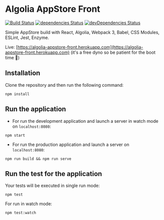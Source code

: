 # Algolia AppStore Front

[![Build Status](https://travis-ci.org/samouss/algolia-appstore-front.svg?branch=master)](https://travis-ci.org/samouss/algolia-appstore-front) [![dependencies Status](https://david-dm.org/samouss/algolia-appstore-front/status.svg)](https://david-dm.org/samouss/algolia-appstore-front) [![devDependencies Status](https://david-dm.org/samouss/algolia-appstore-front/dev-status.svg)](https://david-dm.org/samouss/algolia-appstore-front?type=dev)

Simple AppStore build with React, Algolia, Webpack 3, Babel, CSS Modules, ESLint, Jest, Enzyme.

Live: [https://algolia-appstore-front.herokuapp.com](https://algolia-appstore-front.herokuapp.com) (it's a free dyno so be patient for the boot time 🙂)

## Installation

Clone the repository and then run the following command:

```
npm install
```

## Run the application

- For run the development application and launch a server in watch mode on `localhost:8080`:

```
npm start
```

- For run the production application and launch a server on `localhost:8080`:

```
npm run build && npm run serve
```

## Run the test for the application

Your tests will be executed in single run mode:

```
npm test
```

For run in watch mode:

```
npm test:watch
```

